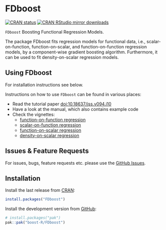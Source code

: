 # FDboost

<!-- badges: start -->

[![CRAN status](https://www.r-pkg.org/badges/version/FDboost)](https://CRAN.R-project.org/package=FDboost)
[![CRAN RStudio mirror downloads](https://cranlogs.r-pkg.org/badges/FDboost)](https://www.r-pkg.org/pkg/FDboost)

<!-- badges: end -->

`FDboost` Boosting Functional Regression Models.

The package FDboost fits regression models for functional data, i.e.,
scalar-on-function, function-on-scalar, and function-on-function regression models,
by a component-wise gradient boosting algorithm.
Furthermore, it can be used to fit density-on-scalar regression models.

## Using FDboost

For installation instructions see below.

Instructions on how to use `FDboost` can be found in various places:

- Read the tutorial paper [doi:10.18637/jss.v094.i10](doi:10.18637/jss.v094.i10)
- Have a look at the manual, which also contains example code
- Check the vignettes:
  - [function-on-function regression](https://cran.r-project.org/web/packages/FDboost/vignettes/FLAM_canada.pdf)
  - [scalar-on-function regression](https://cran.r-project.org/web/packages/FDboost/vignettes/FLAM_fuel.pdf)
  - [function-on-scalar regression](https://cran.r-project.org/web/packages/FDboost/vignettes/FLAM_viscosity.pdf)
  - [density-on-scalar regression](https://github.com/Eva2703/FDboost/blob/BayesSpace/vignettes/density-on-scalar_birth.pdf)

## Issues & Feature Requests

For issues, bugs, feature requests etc. please use the [GitHub Issues](https://github.com/boost-R/FDboost/issues).

## Installation

Install the last release from [CRAN](https://cran.r-project.org):

```r
install.packages("FDboost")
```

Install the development version from [GitHub](https://github.com/):

```r
# install.packages("pak")
pak::pak("boost-R/FDboost")
```
